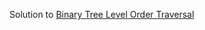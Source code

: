 Solution to [Binary Tree Level Order Traversal](https://leetcode.com/problems/binary-tree-level-order-traversal/)
